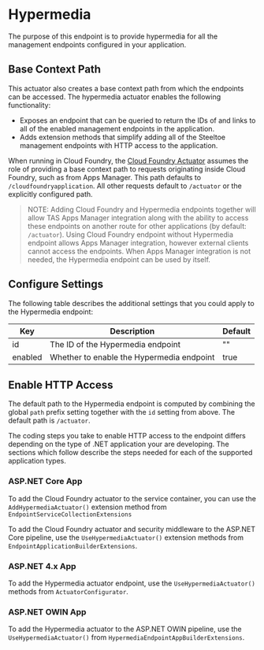 # Hypermedia

The purpose of this endpoint is to provide hypermedia for all the management endpoints configured in your application.

## Base Context Path

This actuator also creates a base context path from which the endpoints can be accessed. The hypermedia actuator enables the following functionality:  
  
* Exposes an endpoint that can be queried to return the IDs of and links to all of the enabled management endpoints in the application.
* Adds extension methods that simplify adding all of the Steeltoe management endpoints with HTTP access to the application.

When running in Cloud Foundry, the [Cloud Foundry Actuator](cloud-foundry.md) assumes the role of providing a base context path to requests originating inside Cloud Foundry, such as from Apps Manager. This path defaults to `/cloudfoundryapplication`. All other requests default to `/actuator` or the explicitly configured path.

>NOTE: Adding Cloud Foundry and Hypermedia endpoints together will allow TAS Apps Manager integration along with the ability to access these endpoints on another route for other applications (by default: `/actuator`). Using Cloud Foundry endpoint without Hypermedia endpoint allows Apps Manager integration, however external clients cannot access the endpoints.  When Apps Manager integration is not needed, the Hypermedia endpoint can be used by itself.

## Configure Settings

The following table describes the additional settings that you could apply to the Hypermedia endpoint:

|Key|Description|Default|
|---|---|---|
|id|The ID of the Hypermedia endpoint|""|
|enabled|Whether to enable the Hypermedia endpoint|true|

## Enable HTTP Access

The default path to the Hypermedia endpoint is computed by combining the global `path` prefix setting together with the `id` setting from above. The default path is `/actuator`.

The coding steps you take to enable HTTP access to the endpoint differs depending on the type of .NET application your are developing.  The sections which follow describe the steps needed for each of the supported application types.

### ASP.NET Core App

To add the Cloud Foundry actuator to the service container, you can use the `AddHypermediaActuator()` extension method from `EndpointServiceCollectionExtensions`

To add the Cloud Foundry actuator and security middleware to the ASP.NET Core pipeline, use the `UseHypermediaActuator()`  extension methods from `EndpointApplicationBuilderExtensions`.

### ASP.NET 4.x App

To add the Hypermedia actuator endpoint, use the `UseHypermediaActuator()` methods from `ActuatorConfigurator`.

### ASP.NET OWIN App

To add the Hypermedia actuator to the ASP.NET OWIN pipeline, use the `UseHypermediaActuator()` from `HypermediaEndpointAppBuilderExtensions`.
